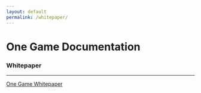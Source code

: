 ```yaml
---
layout: default
permalink: /whitepaper/
---
```


# One Game Documentation

### Whitepaper
-------------
[One Game Whitepaper](http://one.game/whitepaper_en.pdf)

